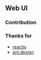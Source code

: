 ## Web UI


### Contribution

### 

### Thanks for

- [reactjs](https://reactjs.org/)
- [ant.design](https://ant.design)

